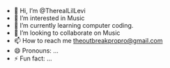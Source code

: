 - 👋 Hi, I’m @TherealLilLevi
- 👀 I’m interested in Music
- 🌱 I’m currently learning computer coding.
- 💞️ I’m looking to collaborate on Music
- 📫 How to reach me theoutbreakpropro@gmail.com
- 😄 Pronouns: ...
- ⚡ Fun fact: ...

<!---
Thereal-Lil-Levi/Thereal-Lil-Levi is a ✨ special ✨ repository because its `README.md` (this file) appears on your GitHub profile.
You can click the Preview link to take a look at your changes.
--->
